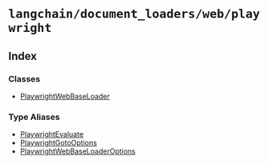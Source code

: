 `langchain/document_loaders/web/playwright`
===========================================

Index[](#index "Direct link to Index")
---------------------------------------

### Classes[](#classes "Direct link to Classes")

*   [PlaywrightWebBaseLoader](/docs/api/document_loaders_web_playwright/classes/PlaywrightWebBaseLoader)

### Type Aliases[](#type-aliases "Direct link to Type Aliases")

*   [PlaywrightEvaluate](/docs/api/document_loaders_web_playwright/types/PlaywrightEvaluate)
*   [PlaywrightGotoOptions](/docs/api/document_loaders_web_playwright/types/PlaywrightGotoOptions)
*   [PlaywrightWebBaseLoaderOptions](/docs/api/document_loaders_web_playwright/types/PlaywrightWebBaseLoaderOptions)